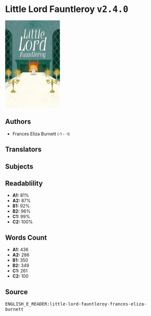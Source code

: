 # Little Lord Fauntleroy <kbd>v2.4.0</kbd>

![](./cover.medium.jpg "")

## Authors


 - Frances Eliza Burnett <small>(-1 - -1)</small>

## Translators



## Subjects



## Readablility


 - **A1:** 81%
 - **A2:** 87%
 - **B1:** 92%
 - **B2:** 96%
 - **C1:** 99%
 - **C2:** 100%

## Words Count


 - **A1:** 436
 - **A2:** 286
 - **B1:** 350
 - **B2:** 349
 - **C1:** 261
 - **C2:** 100

## Source


<kbd>ENGLISH_E_READER:little-lord-fauntleroy-frances-eliza-burnett</kbd>
